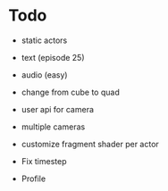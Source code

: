 # Todo

- static actors
- text (episode 25)
- audio (easy)
- change from cube to quad
- user api for camera
- multiple cameras
- customize fragment shader per actor

- Fix timestep
- Profile
